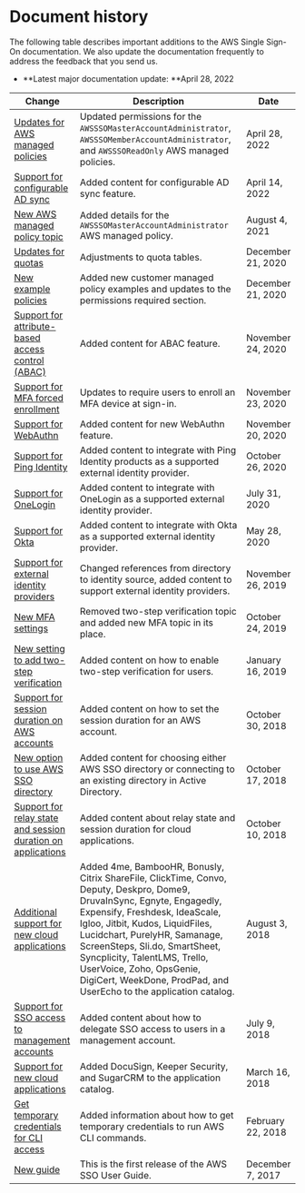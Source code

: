 # Document history<a name="doc-history"></a>

The following table describes important additions to the AWS Single Sign\-On documentation\. We also update the documentation frequently to address the feedback that you send us\.
+ **Latest major documentation update: **April 28, 2022

| Change | Description | Date | 
| --- |--- |--- |
| [Updates for AWS managed policies](https://docs.aws.amazon.com/singlesignon/latest/userguide/security-iam-awsmanpol.html) | Updated permissions for the `AWSSSOMasterAccountAdministrator`, `AWSSSOMemberAccountAdministrator`, and `AWSSSOReadOnly` AWS managed policies\. | April 28, 2022 | 
| [Support for configurable AD sync](https://docs.aws.amazon.com/singlesignon/latest/userguide/provision-users-from-ad-configurable-ADsync.html) | Added content for configurable AD sync feature\. | April 14, 2022 | 
| [New AWS managed policy topic](https://docs.aws.amazon.com/singlesignon/latest/userguide/security-iam-awsmanpol.html) | Added details for the `AWSSSOMasterAccountAdministrator` AWS managed policy\. | August 4, 2021 | 
| [Updates for quotas](https://docs.aws.amazon.com/singlesignon/latest/userguide/limits.html) | Adjustments to quota tables\. | December 21, 2020 | 
| [New example policies](https://docs.aws.amazon.com/singlesignon/latest/userguide/iam-auth-access-using-id-policies.html) | Added new customer managed policy examples and updates to the permissions required section\. | December 21, 2020 | 
| [Support for attribute\-based access control \(ABAC\)](https://docs.aws.amazon.com/singlesignon/latest/userguide/abac.html) | Added content for ABAC feature\. | November 24, 2020 | 
| [Support for MFA forced enrollment](https://docs.aws.amazon.com/singlesignon/latest/userguide/how-to-configure-mfa-device-enforcement.html) | Updates to require users to enroll an MFA device at sign\-in\. | November 23, 2020 | 
| [Support for WebAuthn](https://docs.aws.amazon.com/singlesignon/latest/userguide/mfa-types-keys.html) | Added content for new WebAuthn feature\. | November 20, 2020 | 
| [Support for Ping Identity](https://docs.aws.amazon.com/singlesignon/latest/userguide/pingidentity.html) | Added content to integrate with Ping Identity products as a supported external identity provider\. | October 26, 2020 | 
| [Support for OneLogin](https://docs.aws.amazon.com/singlesignon/latest/userguide/onelogin-idp.html) | Added content to integrate with OneLogin as a supported external identity provider\. | July 31, 2020 | 
| [Support for Okta](https://docs.aws.amazon.com/singlesignon/latest/userguide/okta-idp.html) | Added content to integrate with Okta as a supported external identity provider\. | May 28, 2020 | 
| [Support for external identity providers](https://docs.aws.amazon.com/singlesignon/latest/userguide/manage-your-identity-source.html) | Changed references from directory to identity source, added content to support external identity providers\. | November 26, 2019 | 
| [New MFA settings](https://docs.aws.amazon.com/singlesignon/latest/userguide/enable-mfa.html) | Removed two\-step verification topic and added new MFA topic in its place\. | October 24, 2019 | 
| [New setting to add two\-step verification](https://docs.aws.amazon.com/singlesignon/latest/userguide/enable-mfa.html) | Added content on how to enable two\-step verification for users\. | January 16, 2019 | 
| [Support for session duration on AWS accounts](https://docs.aws.amazon.com/singlesignon/latest/userguide/howtosessionduration.html) | Added content on how to set the session duration for an AWS account\. | October 30, 2018 | 
| [New option to use AWS SSO directory](https://docs.aws.amazon.com/singlesignon/latest/userguide/manage-your-identity-source.html) | Added content for choosing either AWS SSO directory or connecting to an existing directory in Active Directory\. | October 17, 2018 | 
| [Support for relay state and session duration on applications](https://docs.aws.amazon.com/singlesignon/latest/userguide/appproperties.html) | Added content about relay state and session duration for cloud applications\. | October 10, 2018 | 
| [Additional support for new cloud applications](https://docs.aws.amazon.com/singlesignon/latest/userguide/saasapps.html) | Added 4me, BambooHR, Bonusly, Citrix ShareFile, ClickTime, Convo, Deputy, Deskpro, Dome9, DruvaInSync, Egnyte, Engagedly, Expensify, Freshdesk, IdeaScale, Igloo, Jitbit, Kudos, LiquidFiles, Lucidchart, PurelyHR, Samanage, ScreenSteps, Sli\.do, SmartSheet, Syncplicity, TalentLMS, Trello, UserVoice, Zoho, OpsGenie, DigiCert, WeekDone, ProdPad, and UserEcho to the application catalog\. | August 3, 2018 | 
| [Support for SSO access to management accounts](https://docs.aws.amazon.com/singlesignon/latest/userguide/useraccess.html) | Added content about how to delegate SSO access to users in a management account\. | July 9, 2018 | 
| [Support for new cloud applications](https://docs.aws.amazon.com/singlesignon/latest/userguide/saasapps.html) | Added DocuSign, Keeper Security, and SugarCRM to the application catalog\. | March 16, 2018 | 
| [Get temporary credentials for CLI access](https://docs.aws.amazon.com/singlesignon/latest/userguide/howtogetcredentials.html) | Added information about how to get temporary credentials to run AWS CLI commands\. | February 22, 2018 | 
| [New guide](https://docs.aws.amazon.com/singlesignon/latest/userguide/what-is.html) | This is the first release of the AWS SSO User Guide\. | December 7, 2017 | 